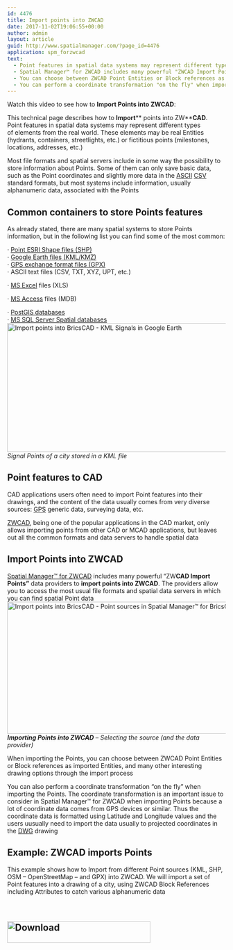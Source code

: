 ```yaml
---
id: 4476
title: Import points into ZWCAD
date: 2017-11-02T19:06:55+00:00
author: admin
layout: article
guid: http://www.spatialmanager.com/?page_id=4476
application: spm_forzwcad
text:
  - Point features in spatial data systems may represent different types of elements from the real world
  - Spatial Manager™ for ZWCAD includes many powerful "ZWCAD Import Points" data providers to import points into ZWCAD
  - You can choose between ZWCAD Point Entities or Block references as imported Entities, and many other interesting drawing options through the import process
  - You can perform a coordinate transformation "on the fly" when importing
---
```

Watch this video to see how to **Import Points into ZWCAD**:



<span class="hps">This technical page</span> <span class="hps">describes how</span> <span class="hps">to <strong>Import</strong></span>** points <span class="hps">into</span> ZW**<span class="hps"><strong>CAD</strong>. Point features in spatial data systems may <span class="hps alt-edited">represent different types of</span> <span class="hps">elements from the real</span> <span class="hps">world. These elements may be real Entities (hydrants, containers, <span class="hps">streetlights, etc.) or <span class="hps">fictitious</span> points (milestones, locations, addresses, etc.)</span></span></span>

<span class="hps alt-edited">Most</span> file <span class="hps">formats</span> <span class="hps">and</span> <span class="hps">spatial servers</span> <span class="hps">include</span> in some way <span class="hps">the possibility to store</span> <span class="hps">information about</span> <span class="hps">Points. Some of them can only save basic data, such as the Point coordinates <span class="hps">and</span> <span class="hps alt-edited">slightly more data</span> in the <a title="ASCII in Wikipedia" href="http://en.wikipedia.org/wiki/Ascii" target="_blank" rel="nofollow">ASCII</a> <a title="CSV in Wikipedia" href="http://en.wikipedia.org/wiki/Comma-separated_values" target="_blank" rel="nofollow">CSV</a> standard formats, <span class="hps alt-edited">but most</span> <span class="hps">systems</span> include<span class="hps"> information</span>, usually <span class="hps">alphanumeric</span> data, <span class="hps">associated</span> <span class="hps">with</span> <span class="hps">the Points</span></span>

## <span class="hps alt-edited">Common containers</span> to store Points features

<span class="hps">As</span> <span class="hps alt-edited">already stated</span>, there are many <span class="hps">spatial systems</span> <span class="hps alt-edited">to store</span> Points <span class="hps">information, <span class="hps">but</span> <span class="hps">in</span> <span class="hps alt-edited">the following list</span> <span class="hps alt-edited">you can find some of</span> <span class="hps alt-edited">the most common</span>:</span>

· <a title="Shapefile in WIkipedia" href="http://en.wikipedia.org/wiki/Shapefile" target="_blank" rel="nofollow">Point ESRI Shape files (SHP)<br /> </a>· <a title="KML/KMZ in Wikipedia" href="http://en.wikipedia.org/wiki/Kml" target="_blank" rel="nofollow">Google Earth files (KML/KMZ)<br /> </a>· <a title="GPX in Wikipedia" href="http://en.wikipedia.org/wiki/GPS_eXchange_Format" target="_blank" rel="nofollow">GPS exchange format files (GPX)<br /> </a>· ASCII text files (CSV, TXT, XYZ, UPT, etc.)
  
· <a title="MS Excel product page" href="http://office.microsoft.com/en-us/excel/" target="_blank" rel="nofollow"><span class="hps">MS</span> </a><span class="hps"><a title="MS Excel product page" href="http://office.microsoft.com/en-us/excel/" target="_blank" rel="nofollow">Excel</a></span> files (XLS)
  
· <a title="MS Access product page" href="http://office.microsoft.com/en-us/access/" target="_blank" rel="nofollow">MS Access</a> files (MDB)
  
· <a title="PostGIS in Wikipedia" href="http://en.wikipedia.org/wiki/Postgis" target="_blank" rel="nofollow">PostGIS databases<br /> </a>· <a title="MS SQL Server product page" href="http://www.microsoft.com/en-us/server-cloud/products/sql-server/default.aspx" target="_blank" rel="nofollow">MS SQL Server Spatial databases</a> <a href="http://www.spatialmanager.com/wp-content/uploads/2014/08/Import-points-into-AutoCAD-KML-Signals.png" target="_blank" rel="nofollow"><img class="aligncenter wp-image-1594 size-large" src="http://www.spatialmanager.com/wp-content/uploads/2014/08/Import-points-into-AutoCAD-KML-Signals-1024x487.png" alt="Import points into BricsCAD - KML Signals in Google Earth" width="625" height="297" srcset="http://www.spatialmanager.com/wp-content/uploads/2014/08/Import-points-into-AutoCAD-KML-Signals-1024x487.png 1024w, http://www.spatialmanager.com/wp-content/uploads/2014/08/Import-points-into-AutoCAD-KML-Signals-300x142.png 300w, http://www.spatialmanager.com/wp-content/uploads/2014/08/Import-points-into-AutoCAD-KML-Signals-624x296.png 624w, http://www.spatialmanager.com/wp-content/uploads/2014/08/Import-points-into-AutoCAD-KML-Signals.png 1564w" sizes="(max-width: 625px) 100vw, 625px" /></a>_Signal Points of a city stored in a KML file_

## Point features to CAD

CAD applications users often need to import Point features into their drawings, and the content of the data usually comes from very diverse sources: <a title="GPS in Wikipedia" href="http://en.wikipedia.org/wiki/Gps" target="_blank" rel="nofollow">GPS</a> generic data, surveying data, etc.

<a href="https://www.zwsoft.com/zwcad/" target="_blank" rel="nofollow">ZWCAD</a>, being one of the popular applications in the CAD market, <span class="hps">only allows</span> <span class="hps">importing points</span> <span class="hps">from</span> <span class="hps">other CAD or MCAD applications</span>, <span class="hps">but leaves out</span> <span class="hps">all the</span> common <span class="hps">formats and</span> data <span class="hps">servers to handle</span> <span class="hps">spatial data</span>

## Import Points into ZWCAD

<a title="Spatial Manager™ for BricsCAD product page" href="http://www.spatialmanager.com/spm-forzwcad" target="_blank" rel="nofollow">Spatial Manager™ for ZWCAD</a> includes many powerful &#8220;ZW**CAD Import Points&#8221;** data providers to **import points into ZWCAD**. The providers allow you to access the most usual file formats and spatial data servers <span class="hps alt-edited">in which</span> <span class="hps">you can find</span> spatial Point data <a href="http://www.spatialmanager.com/wp-content/uploads/2014/08/Import-points-into-AutoCAD-Point-sources.png" target="_blank" rel="nofollow"><img class="aligncenter wp-image-1595 size-full" src="http://www.spatialmanager.com/wp-content/uploads/2014/08/Import-points-into-AutoCAD-Point-sources.png" alt="Import points into BricsCAD - Point sources in Spatial Manager™ for BricsCAD" width="681" height="304" srcset="http://www.spatialmanager.com/wp-content/uploads/2014/08/Import-points-into-AutoCAD-Point-sources.png 681w, http://www.spatialmanager.com/wp-content/uploads/2014/08/Import-points-into-AutoCAD-Point-sources-300x133.png 300w, http://www.spatialmanager.com/wp-content/uploads/2014/08/Import-points-into-AutoCAD-Point-sources-624x278.png 624w" sizes="(max-width: 681px) 100vw, 681px" /></a>_**Importing Points into ZWCAD** &#8211; Selecting the source (and the data provider)_

When importing the Points, you can choose between ZWCAD Point Entities or Block references as imported Entities, and many other interesting drawing options through the import process

You can also perform a coordinate transformation &#8220;on the fly&#8221; when importing the Points. The coordinate transformation is an important issue to consider in Spatial Manager™ for ZWCAD when importing Points because a lot of coordinate data comes from GPS devices or similar. Thus the coordinate data is formatted using Latitude and Longitude values and the users uusually need to import the data usually to projected coordinates in the <a title="DWG in Wikipedia" href="http://en.wikipedia.org/wiki/.dwg" target="_blank" rel="nofollow">DWG</a> drawing

## Example: ZWCAD imports Points

This example shows how to Import from different Point sources (KML, SHP, OSM &#8211; OpenStreetMap &#8211; and GPX) into ZWCAD. We will import a set of Point features into a drawing of a city, using ZWCAD Block References including Attributes to catch various alphanumeric data

&nbsp;

<h2 style="text-align: justify;">
  <a href="http://www.spatialmanager.com/download/spatial-manager-zwcad/" target="_blank" rel="nofollow"><img class="aligncenter wp-image-3306 size-full" src="http://www.spatialmanager.com/wp-content/uploads/2016/06/Download.png" alt="Download" width="330" height="50" srcset="http://www.spatialmanager.com/wp-content/uploads/2016/06/Download.png 330w, http://www.spatialmanager.com/wp-content/uploads/2016/06/Download-300x45.png 300w" sizes="(max-width: 330px) 100vw, 330px" /></a>
</h2>